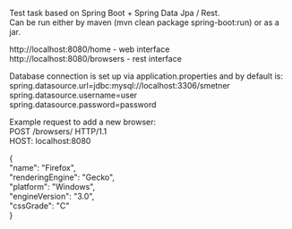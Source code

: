 Test task based on Spring Boot + Spring Data Jpa / Rest.  
Can be run either by maven (mvn clean package spring-boot:run) or as a jar.

http://localhost:8080/home - web interface  
http://localhost:8080/browsers - rest interface  

Database connection is set up via application.properties and by default is:
spring.datasource.url=jdbc:mysql://localhost:3306/smetner  
spring.datasource.username=user  
spring.datasource.password=password  

Example request to add a new browser:  
POST /browsers/ HTTP/1.1  
HOST: localhost:8080  
  
{  
  "name": "Firefox",  
  "renderingEngine": "Gecko",  
  "platform": "Windows",  
  "engineVersion": "3.0",  
  "cssGrade": "C"  
}  

